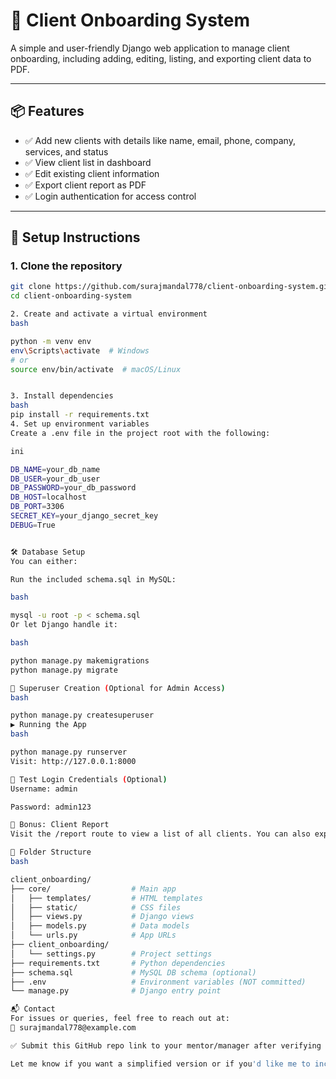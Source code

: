# 🧾 Client Onboarding System

A simple and user-friendly Django web application to manage client onboarding, including adding, editing, listing, and exporting client data to PDF.

---

## 📦 Features

- ✅ Add new clients with details like name, email, phone, company, services, and status
- ✅ View client list in dashboard
- ✅ Edit existing client information
- ✅ Export client report as PDF
- ✅ Login authentication for access control

---

## 🚀 Setup Instructions

### 1. Clone the repository
```bash
git clone https://github.com/surajmandal778/client-onboarding-system.git
cd client-onboarding-system

2. Create and activate a virtual environment
bash

python -m venv env
env\Scripts\activate  # Windows
# or
source env/bin/activate  # macOS/Linux


3. Install dependencies
bash
pip install -r requirements.txt
4. Set up environment variables
Create a .env file in the project root with the following:

ini

DB_NAME=your_db_name
DB_USER=your_db_user
DB_PASSWORD=your_db_password
DB_HOST=localhost
DB_PORT=3306
SECRET_KEY=your_django_secret_key
DEBUG=True


🛠️ Database Setup
You can either:

Run the included schema.sql in MySQL:

bash

mysql -u root -p < schema.sql
Or let Django handle it:

bash

python manage.py makemigrations
python manage.py migrate

🔑 Superuser Creation (Optional for Admin Access)
bash

python manage.py createsuperuser
▶️ Running the App
bash

python manage.py runserver
Visit: http://127.0.0.1:8000

🧪 Test Login Credentials (Optional)
Username: admin

Password: admin123

📄 Bonus: Client Report
Visit the /report route to view a list of all clients. You can also export the list as a PDF.

📁 Folder Structure
bash

client_onboarding/
├── core/                  # Main app
│   ├── templates/         # HTML templates
│   ├── static/            # CSS files
│   ├── views.py           # Django views
│   ├── models.py          # Data models
│   └── urls.py            # App URLs
├── client_onboarding/
│   └── settings.py        # Project settings
├── requirements.txt       # Python dependencies
├── schema.sql             # MySQL DB schema (optional)
├── .env                   # Environment variables (NOT committed)
└── manage.py              # Django entry point

📬 Contact
For issues or queries, feel free to reach out at:
📧 surajmandal778@example.com

✅ Submit this GitHub repo link to your mentor/manager after verifying that all files are pushed.

Let me know if you want a simplified version or if you'd like me to include GIFs/screenshots in it.








